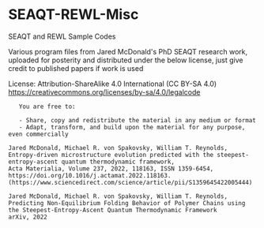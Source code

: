 # SEAQT-REWL-Misc
SEAQT and REWL Sample Codes 

Various program files from Jared McDonald's PhD SEAQT research work, uploaded for posterity and distributed under the below license, just give credit to published papers if work is used

  License: Attribution-ShareAlike 4.0 International (CC BY-SA 4.0)
		   https://creativecommons.org/licenses/by-sa/4.0/legalcode

	   You are free to:

	   - Share, copy and redistribute the material in any medium or format
	   - Adapt, transform, and build upon the material for any purpose, even commercially

	Jared McDonald, Michael R. von Spakovsky, William T. Reynolds,
	Entropy-driven microstructure evolution predicted with the steepest-entropy-ascent quantum thermodynamic framework,
	Acta Materialia, Volume 237, 2022, 118163, ISSN 1359-6454,
	https://doi.org/10.1016/j.actamat.2022.118163.
	(https://www.sciencedirect.com/science/article/pii/S1359645422005444)

	Jared McDonald, Michael R. von Spakovsky, William T. Reynolds,
	Predicting Non-Equilibrium Folding Behavior of Polymer Chains using the Steepest-Entropy-Ascent Quantum Thermodynamic Framework
	arXiv, 2022
